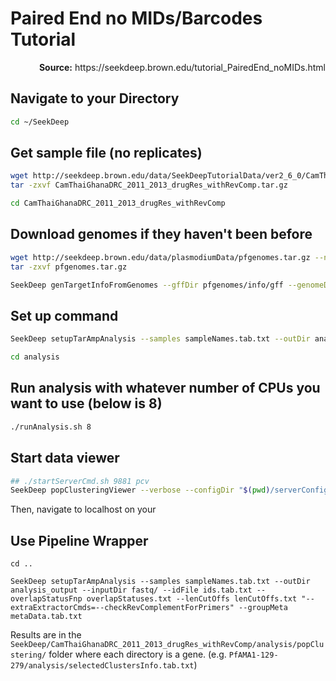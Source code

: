 # Paired End no MIDs/Barcodes Tutorial
<p align="right"><b>Source:</b> https://seekdeep.brown.edu/tutorial_PairedEnd_noMIDs.html</p>

## Navigate to your Directory
```bash
cd ~/SeekDeep
```

## Get sample file (no replicates)
```bash
wget http://seekdeep.brown.edu/data/SeekDeepTutorialData/ver2_6_0/CamThaiGhanaDRC_2011_2013_drugRes_withRevComp.tar.gz --no-check-certificate 
tar -zxvf CamThaiGhanaDRC_2011_2013_drugRes_withRevComp.tar.gz

cd CamThaiGhanaDRC_2011_2013_drugRes_withRevComp
```

## Download genomes if they haven't been before
```bash
wget http://seekdeep.brown.edu/data/plasmodiumData/pfgenomes.tar.gz --no-check-certificate 
tar -zxvf pfgenomes.tar.gz

SeekDeep genTargetInfoFromGenomes --gffDir pfgenomes/info/gff --genomeDir pfgenomes/genomes/ --primers ids.tab.txt --numThreads 4 --pairedEndLength 250 --dout extractedRefSeqs
```

## Set up command
```bash
SeekDeep setupTarAmpAnalysis --samples sampleNames.tab.txt --outDir analysis --inputDir fastq/ --idFile ids.tab.txt --overlapStatusFnp extractedRefSeqs/forSeekDeep/overlapStatuses.txt --lenCutOffs extractedRefSeqs/forSeekDeep/lenCutOffs.txt --refSeqsDir extractedRefSeqs/forSeekDeep/refSeqs "--extraExtractorCmds=--checkRevComplementForPrimers" --groupMeta metaData.tab.txt

cd analysis
```

## Run analysis with whatever number of CPUs you want to use (below is 8)
```bash
./runAnalysis.sh 8
```

## Start data viewer
```bash
## ./startServerCmd.sh 9881 pcv
SeekDeep popClusteringViewer --verbose --configDir "$(pwd)/serverConfigs" --bindAddress 0.0.0.0 --port 9881 --name pcv
```
Then, navigate to localhost on your

## Use Pipeline Wrapper
```
cd ..

SeekDeep setupTarAmpAnalysis --samples sampleNames.tab.txt --outDir analysis_output --inputDir fastq/ --idFile ids.tab.txt --overlapStatusFnp overlapStatuses.txt --lenCutOffs lenCutOffs.txt "--extraExtractorCmds=--checkRevComplementForPrimers" --groupMeta metaData.tab.txt
```

Results are in the `SeekDeep/CamThaiGhanaDRC_2011_2013_drugRes_withRevComp/analysis/popClustering/` folder where each directory is a gene. (e.g. `PfAMA1-129-279/analysis/selectedClustersInfo.tab.txt`)
